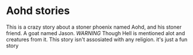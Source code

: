 # Aohd stories
This is a crazy story about a stoner phoenix named Aohd, and his stoner friend. A goat named Jason.
*WARNING* Though Hell is mentioned alot and creatures from it. This story isn't assosiated with any religion. it's just a fun story
